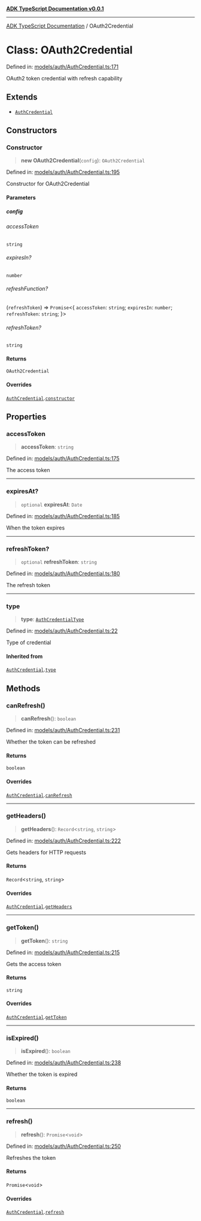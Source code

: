 [**ADK TypeScript Documentation v0.0.1**](../README.md)

***

[ADK TypeScript Documentation](../globals.md) / OAuth2Credential

# Class: OAuth2Credential

Defined in: [models/auth/AuthCredential.ts:171](https://github.com/pontus-devoteam/adk-typescript/blob/debe65286edf8e899c3500f5b5966544d2447b8d/src/models/auth/AuthCredential.ts#L171)

OAuth2 token credential with refresh capability

## Extends

- [`AuthCredential`](AuthCredential.md)

## Constructors

### Constructor

> **new OAuth2Credential**(`config`): `OAuth2Credential`

Defined in: [models/auth/AuthCredential.ts:195](https://github.com/pontus-devoteam/adk-typescript/blob/debe65286edf8e899c3500f5b5966544d2447b8d/src/models/auth/AuthCredential.ts#L195)

Constructor for OAuth2Credential

#### Parameters

##### config

###### accessToken

`string`

###### expiresIn?

`number`

###### refreshFunction?

(`refreshToken`) => `Promise`\<\{ `accessToken`: `string`; `expiresIn`: `number`; `refreshToken`: `string`; \}\>

###### refreshToken?

`string`

#### Returns

`OAuth2Credential`

#### Overrides

[`AuthCredential`](AuthCredential.md).[`constructor`](AuthCredential.md#constructor)

## Properties

### accessToken

> **accessToken**: `string`

Defined in: [models/auth/AuthCredential.ts:175](https://github.com/pontus-devoteam/adk-typescript/blob/debe65286edf8e899c3500f5b5966544d2447b8d/src/models/auth/AuthCredential.ts#L175)

The access token

***

### expiresAt?

> `optional` **expiresAt**: `Date`

Defined in: [models/auth/AuthCredential.ts:185](https://github.com/pontus-devoteam/adk-typescript/blob/debe65286edf8e899c3500f5b5966544d2447b8d/src/models/auth/AuthCredential.ts#L185)

When the token expires

***

### refreshToken?

> `optional` **refreshToken**: `string`

Defined in: [models/auth/AuthCredential.ts:180](https://github.com/pontus-devoteam/adk-typescript/blob/debe65286edf8e899c3500f5b5966544d2447b8d/src/models/auth/AuthCredential.ts#L180)

The refresh token

***

### type

> **type**: [`AuthCredentialType`](../enumerations/AuthCredentialType.md)

Defined in: [models/auth/AuthCredential.ts:22](https://github.com/pontus-devoteam/adk-typescript/blob/debe65286edf8e899c3500f5b5966544d2447b8d/src/models/auth/AuthCredential.ts#L22)

Type of credential

#### Inherited from

[`AuthCredential`](AuthCredential.md).[`type`](AuthCredential.md#type)

## Methods

### canRefresh()

> **canRefresh**(): `boolean`

Defined in: [models/auth/AuthCredential.ts:231](https://github.com/pontus-devoteam/adk-typescript/blob/debe65286edf8e899c3500f5b5966544d2447b8d/src/models/auth/AuthCredential.ts#L231)

Whether the token can be refreshed

#### Returns

`boolean`

#### Overrides

[`AuthCredential`](AuthCredential.md).[`canRefresh`](AuthCredential.md#canrefresh)

***

### getHeaders()

> **getHeaders**(): `Record`\<`string`, `string`\>

Defined in: [models/auth/AuthCredential.ts:222](https://github.com/pontus-devoteam/adk-typescript/blob/debe65286edf8e899c3500f5b5966544d2447b8d/src/models/auth/AuthCredential.ts#L222)

Gets headers for HTTP requests

#### Returns

`Record`\<`string`, `string`\>

#### Overrides

[`AuthCredential`](AuthCredential.md).[`getHeaders`](AuthCredential.md#getheaders)

***

### getToken()

> **getToken**(): `string`

Defined in: [models/auth/AuthCredential.ts:215](https://github.com/pontus-devoteam/adk-typescript/blob/debe65286edf8e899c3500f5b5966544d2447b8d/src/models/auth/AuthCredential.ts#L215)

Gets the access token

#### Returns

`string`

#### Overrides

[`AuthCredential`](AuthCredential.md).[`getToken`](AuthCredential.md#gettoken)

***

### isExpired()

> **isExpired**(): `boolean`

Defined in: [models/auth/AuthCredential.ts:238](https://github.com/pontus-devoteam/adk-typescript/blob/debe65286edf8e899c3500f5b5966544d2447b8d/src/models/auth/AuthCredential.ts#L238)

Whether the token is expired

#### Returns

`boolean`

***

### refresh()

> **refresh**(): `Promise`\<`void`\>

Defined in: [models/auth/AuthCredential.ts:250](https://github.com/pontus-devoteam/adk-typescript/blob/debe65286edf8e899c3500f5b5966544d2447b8d/src/models/auth/AuthCredential.ts#L250)

Refreshes the token

#### Returns

`Promise`\<`void`\>

#### Overrides

[`AuthCredential`](AuthCredential.md).[`refresh`](AuthCredential.md#refresh)
